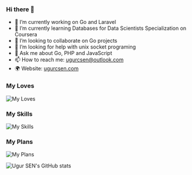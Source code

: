### Hi there 👋

- 🔭 I’m currently working on Go and Laravel
- 🌱 I’m currently learning Databases for Data Scientists Specialization on Coursera
- 👯 I’m looking to collaborate on Go projects
- 🤔 I’m looking for help with unix socket programing
- 💬 Ask me about Go, PHP and JavaScript
- 📫 How to reach me: [ugurcsen@outlook.com](mailto:ugurcsen@outlook.com)
- 🌍 Website: [ugurcsen.com](https://ugurcsen.com)

### My Loves
![My Loves](https://skillicons.dev/icons?i=go,php,laravel,linux)

### My Skills
![My Skills](https://skillicons.dev/icons?i=go,php,laravel,linux,nodejs,react,nextjs,py,c,mysql,postgresql,arduino,docker)

### My Plans
![My Plans](https://skillicons.dev/icons?i=dotnet,mongodb,redis,kubernetes)

![Ugur SEN's GitHub stats](https://github-readme-stats.vercel.app/api?username=ugurcsen&theme=gotham&show_icons=true)
